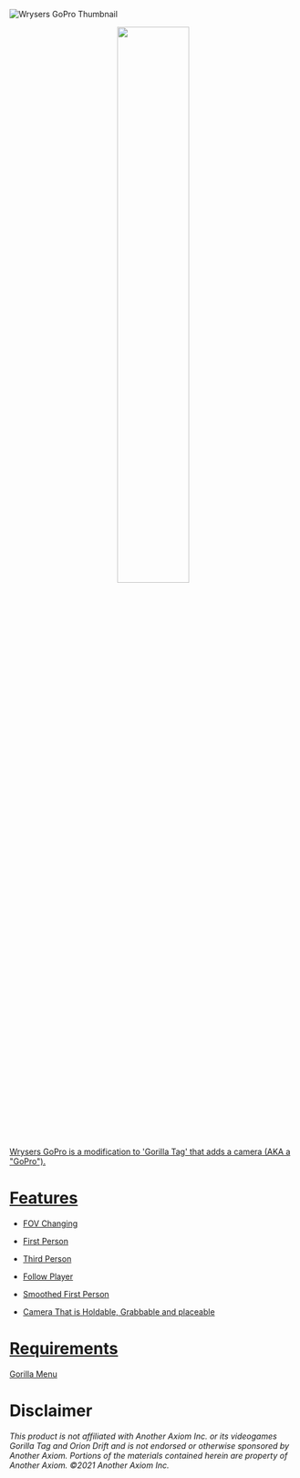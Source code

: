 ![Wrysers GoPro Thumbnail](https://github.com/wryser/Wrysers-GoPro/assets/104174626/d6117ad9-d478-4ace-a60c-eb45c1b62792)
<p align="center">
    <a href="https://www.patreon.com/wryser"><img width="50%" height="auto" src="https://blissfulhiker.com/wp-content/uploads/2023/12/support-me-on-patreon.png">
</p>
Wrysers GoPro is a modification to 'Gorilla Tag' that adds a camera (AKA a "GoPro").

# Features
- FOV Changing
  
- First Person
  
- Third Person
  
- Follow Player
  
- Smoothed First Person
  
- Camera That is Holdable, Grabbable and placeable

# Requirements

[Gorilla Menu](https://github.com/wryser/Gorilla-Menu)

# Disclaimer

*This product is not affiliated with Another Axiom Inc. or its videogames Gorilla Tag and Orion Drift and is not endorsed or otherwise sponsored by Another Axiom. Portions of the materials contained herein are property of Another Axiom. ©2021 Another Axiom Inc.*
